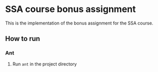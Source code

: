 # SSA course bonus assignment

This is the implementation of the bonus assignment for the SSA course.

## How to run

### Ant

1. Run `ant` in the project directory
